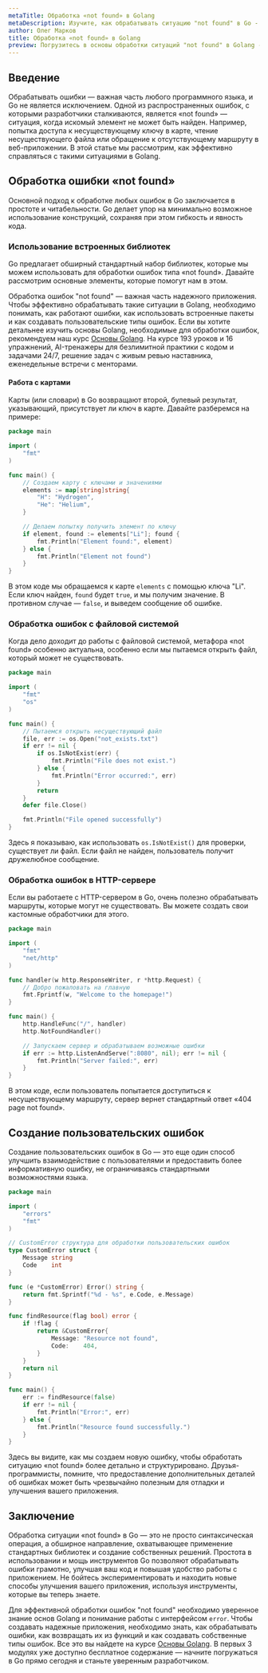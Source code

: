 ```yaml
---
metaTitle: Обработка «not found» в Golang
metaDescription: Изучите, как обрабатывать ситуацию "not found" в Go - от использования встроенных пакетов до создания пользовательских ошибок и улучшения пользовательского взаимодействия
author: Олег Марков
title: Обработка «not found» в Golang
preview: Погрузитесь в основы обработки ситуаций "not found" в Golang - от базовых до продвинутых техник, с акцентом на улучшение пользовательского опыта
---
```


## Введение

Обрабатывать ошибки — важная часть любого программного языка, и Go не является исключением. Одной из распространенных ошибок, с которыми разработчики сталкиваются, является «not found» — ситуация, когда искомый элемент не может быть найден. Например, попытка доступа к несуществующему ключу в карте, чтение несуществующего файла или обращение к отсутствующему маршруту в веб-приложении. В этой статье мы рассмотрим, как эффективно справляться с такими ситуациями в Golang.

## Обработка ошибки «not found»

Основной подход к обработке любых ошибок в Go заключается в простоте и читабельности. Go делает упор на минимально возможное использование конструкций, сохраняя при этом гибкость и явность кода.

### Использование встроенных библиотек

Go предлагает обширный стандартный набор библиотек, которые мы можем использовать для обработки ошибок типа «not found». Давайте рассмотрим основные элементы, которые помогут нам в этом.

Обработка ошибок "not found" — важная часть надежного приложения. Чтобы эффективно обрабатывать такие ситуации в Golang, необходимо понимать, как работают ошибки, как использовать встроенные пакеты и как создавать пользовательские типы ошибок. Если вы хотите детальнее изучить основы Golang, необходимые для обработки ошибок, рекомендуем наш курс [Основы Golang](https://purpleschool.ru/course/go-basics?utm_source=knowledgebase&utm_medium=text&utm_campaign=obrabotka_not_found_v_golang). На курсе 193 уроков и 16 упражнений, AI-тренажеры для безлимитной практики с кодом и задачами 24/7, решение задач с живым ревью наставника, еженедельные встречи с менторами.

#### Работа с картами

Карты (или словари) в Go возвращают второй, булевый результат, указывающий, присутствует ли ключ в карте. Давайте разберемся на примере:

```go
package main

import (
	"fmt"
)

func main() {
	// Создаем карту с ключами и значениями
	elements := map[string]string{
		"H": "Hydrogen",
		"He": "Helium",
	}

	// Делаем попытку получить элемент по ключу
	if element, found := elements["Li"]; found {
		fmt.Println("Element found:", element)
	} else {
		fmt.Println("Element not found")
	}
}
```

В этом коде мы обращаемся к карте `elements` с помощью ключа "Li". Если ключ найден, `found` будет `true`, и мы получим значение. В противном случае — `false`, и выведем сообщение об ошибке.

### Обработка ошибок с файловой системой

Когда дело доходит до работы с файловой системой, метафора «not found» особенно актуальна, особенно если мы пытаемся открыть файл, который может не существовать.

```go
package main

import (
	"fmt"
	"os"
)

func main() {
	// Пытаемся открыть несуществующий файл
	file, err := os.Open("not_exists.txt")
	if err != nil {
		if os.IsNotExist(err) {
			fmt.Println("File does not exist.")
		} else {
			fmt.Println("Error occurred:", err)
		}
		return
	}
	defer file.Close()

	fmt.Println("File opened successfully")
}
```

Здесь я показываю, как использовать `os.IsNotExist()` для проверки, существует ли файл. Если файл не найден, пользователь получит дружелюбное сообщение.

### Обработка ошибок в HTTP-сервере

Если вы работаете с HTTP-сервером в Go, очень полезно обрабатывать маршруты, которые могут не существовать. Вы можете создать свои кастомные обработчики для этого.

```go
package main

import (
	"fmt"
	"net/http"
)

func handler(w http.ResponseWriter, r *http.Request) {
	// Добро пожаловать на главную
	fmt.Fprintf(w, "Welcome to the homepage!")
}

func main() {
	http.HandleFunc("/", handler)
	http.NotFoundHandler()

	// Запускаем сервер и обрабатываем возможные ошибки
	if err := http.ListenAndServe(":8080", nil); err != nil {
		fmt.Println("Server failed:", err)
	}
}
```

В этом коде, если пользователь попытается доступиться к несуществующему маршруту, сервер вернет стандартный ответ «404 page not found».

## Создание пользовательских ошибок

Создание пользовательских ошибок в Go — это еще один способ улучшить взаимодействие с пользователями и предоставить более информативную ошибку, не ограничиваясь стандартными возможностями языка.

```go
package main

import (
	"errors"
	"fmt"
)

// CustomError структура для обработки пользовательских ошибок
type CustomError struct {
	Message string
	Code    int
}

func (e *CustomError) Error() string {
	return fmt.Sprintf("%d - %s", e.Code, e.Message)
}

func findResource(flag bool) error {
	if !flag {
		return &CustomError{
			Message: "Resource not found",
			Code:    404,
		}
	}
	return nil
}

func main() {
	err := findResource(false)
	if err != nil {
		fmt.Println("Error:", err)
	} else {
		fmt.Println("Resource found successfully.")
	}
}
```

Здесь вы видите, как мы создаем новую ошибку, чтобы обработать ситуацию «not found» более детально и структурировано. Друзья-программисты, помните, что предоставление дополнительных деталей об ошибках может быть чрезвычайно полезным для отладки и улучшения вашего приложения.

## Заключение

Обработка ситуации «not found» в Go — это не просто синтаксическая операция, а обширное направление, охватывающее применение стандартных библиотек и создание собственных решений. Простота в использовании и мощь инструментов Go позволяют обрабатывать ошибки грамотно, улучшая ваш код и повышая удобство работы с приложением. Не бойтесь экспериментировать и находить новые способы улучшения вашего приложения, используя инструменты, которые вы теперь знаете.

Для эффективной обработки ошибок "not found" необходимо уверенное знание основ Golang и понимание работы с интерфейсом `error`.  Чтобы создавать надежные приложения, необходимо знать, как обрабатывать ошибки, как возвращать их из функций и как создавать собственные типы ошибок. Все это вы найдете на курсе [Основы Golang](https://purpleschool.ru/course/go-basics?utm_source=knowledgebase&utm_medium=text&utm_campaign=obrabotka_not_found_v_golang). В первых 3 модулях уже доступно бесплатное содержание — начните погружаться в Go прямо сегодня и станьте уверенным разработчиком.
